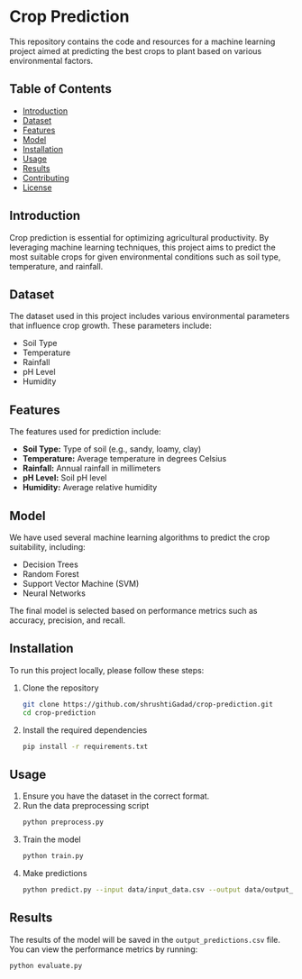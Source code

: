 # Crop Prediction

This repository contains the code and resources for a machine learning project aimed at predicting the best crops to plant based on various environmental factors.

## Table of Contents

- [Introduction](#introduction)
- [Dataset](#dataset)
- [Features](#features)
- [Model](#model)
- [Installation](#installation)
- [Usage](#usage)
- [Results](#results)
- [Contributing](#contributing)
- [License](#license)

## Introduction

Crop prediction is essential for optimizing agricultural productivity. By leveraging machine learning techniques, this project aims to predict the most suitable crops for given environmental conditions such as soil type, temperature, and rainfall.

## Dataset

The dataset used in this project includes various environmental parameters that influence crop growth. These parameters include:

- Soil Type
- Temperature
- Rainfall
- pH Level
- Humidity

## Features

The features used for prediction include:

- **Soil Type:** Type of soil (e.g., sandy, loamy, clay)
- **Temperature:** Average temperature in degrees Celsius
- **Rainfall:** Annual rainfall in millimeters
- **pH Level:** Soil pH level
- **Humidity:** Average relative humidity

## Model

We have used several machine learning algorithms to predict the crop suitability, including:

- Decision Trees
- Random Forest
- Support Vector Machine (SVM)
- Neural Networks

The final model is selected based on performance metrics such as accuracy, precision, and recall.

## Installation

To run this project locally, please follow these steps:

1. Clone the repository
    ```bash
    git clone https://github.com/shrushtiGadad/crop-prediction.git
    cd crop-prediction
    ```
3. Install the required dependencies
    ```bash
    pip install -r requirements.txt
    ```

## Usage

1. Ensure you have the dataset in the correct format.
2. Run the data preprocessing script
    ```bash
    python preprocess.py
    ```
3. Train the model
    ```bash
    python train.py
    ```
4. Make predictions
    ```bash
    python predict.py --input data/input_data.csv --output data/output_predictions.csv
    ```

## Results

The results of the model will be saved in the `output_predictions.csv` file. You can view the performance metrics by running:
```bash
python evaluate.py
